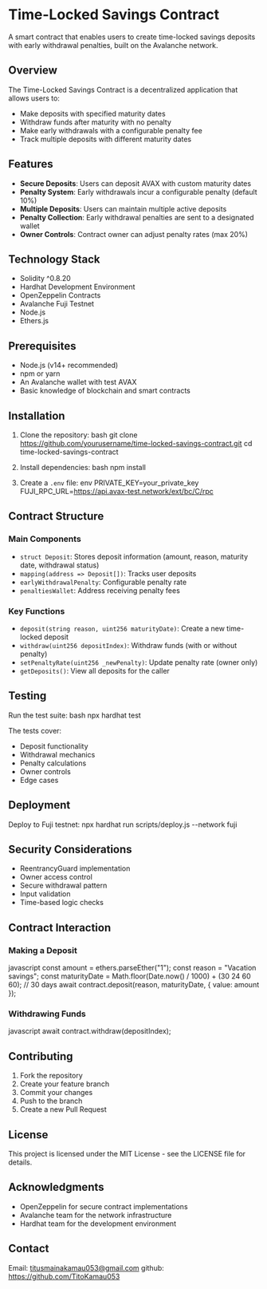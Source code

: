 # Time-Locked Savings Contract

A smart contract that enables users to create time-locked savings deposits with early withdrawal penalties, built on the Avalanche network.

## Overview

The Time-Locked Savings Contract is a decentralized application that allows users to:
- Make deposits with specified maturity dates
- Withdraw funds after maturity with no penalty
- Make early withdrawals with a configurable penalty fee
- Track multiple deposits with different maturity dates

## Features

- **Secure Deposits**: Users can deposit AVAX with custom maturity dates
- **Penalty System**: Early withdrawals incur a configurable penalty (default 10%)
- **Multiple Deposits**: Users can maintain multiple active deposits
- **Penalty Collection**: Early withdrawal penalties are sent to a designated wallet
- **Owner Controls**: Contract owner can adjust penalty rates (max 20%)

## Technology Stack

- Solidity ^0.8.20
- Hardhat Development Environment
- OpenZeppelin Contracts
- Avalanche Fuji Testnet
- Node.js
- Ethers.js

## Prerequisites

- Node.js (v14+ recommended)
- npm or yarn
- An Avalanche wallet with test AVAX
- Basic knowledge of blockchain and smart contracts

## Installation

1. Clone the repository:
bash
git clone https://github.com/yourusername/time-locked-savings-contract.git
cd time-locked-savings-contract

2. Install dependencies:
bash
npm install

3. Create a `.env` file:
env
PRIVATE_KEY=your_private_key
FUJI_RPC_URL=https://api.avax-test.network/ext/bc/C/rpc

## Contract Structure

### Main Components

- `struct Deposit`: Stores deposit information (amount, reason, maturity date, withdrawal status)
- `mapping(address => Deposit[])`: Tracks user deposits
- `earlyWithdrawalPenalty`: Configurable penalty rate
- `penaltiesWallet`: Address receiving penalty fees

### Key Functions

- `deposit(string reason, uint256 maturityDate)`: Create a new time-locked deposit
- `withdraw(uint256 depositIndex)`: Withdraw funds (with or without penalty)
- `setPenaltyRate(uint256 _newPenalty)`: Update penalty rate (owner only)
- `getDeposits()`: View all deposits for the caller

## Testing

Run the test suite:
bash
npx hardhat test

The tests cover:
- Deposit functionality
- Withdrawal mechanics
- Penalty calculations
- Owner controls
- Edge cases

## Deployment

Deploy to Fuji testnet:
npx hardhat run scripts/deploy.js --network fuji

## Security Considerations

- ReentrancyGuard implementation
- Owner access control
- Secure withdrawal pattern
- Input validation
- Time-based logic checks

## Contract Interaction

### Making a Deposit
javascript
const amount = ethers.parseEther("1");
const reason = "Vacation savings";
const maturityDate = Math.floor(Date.now() / 1000) + (30 24 60 60); // 30 days
await contract.deposit(reason, maturityDate, { value: amount });

### Withdrawing Funds
javascript
await contract.withdraw(depositIndex);

## Contributing

1. Fork the repository
2. Create your feature branch
3. Commit your changes
4. Push to the branch
5. Create a new Pull Request

## License

This project is licensed under the MIT License - see the LICENSE file for details.

## Acknowledgments

- OpenZeppelin for secure contract implementations
- Avalanche team for the network infrastructure
- Hardhat team for the development environment

## Contact
 Email: titusmainakamau053@gmail.com
 github: https://github.com/TitoKamau053

